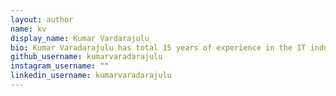 ```yaml
---
layout: author
name: kv
display_name: Kumar Vardarajulu
bio: Kumar Varadarajulu has total 15 years of experience in the IT industry
github_username: kumarvaradarajulu
instagram_username: ""
linkedin_username: kumarvaradarajulu
---
```


